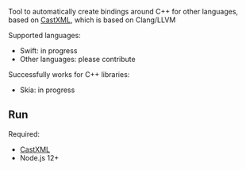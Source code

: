 Tool to automatically create bindings around C++ for other languages,
based on [CastXML](https://github.com/CastXML/CastXML),
which is based on Clang/LLVM

Supported languages:
* Swift: in progress
* Other languages: please contribute

Successfully works for C++ libraries:
* Skia: in progress

## Run

Required:
* [CastXML](https://github.com/CastXML/CastXML)
* Node.js 12+

